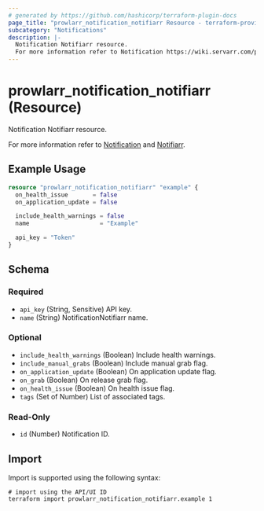 ```yaml
---
# generated by https://github.com/hashicorp/terraform-plugin-docs
page_title: "prowlarr_notification_notifiarr Resource - terraform-provider-prowlarr"
subcategory: "Notifications"
description: |-
  Notification Notifiarr resource.
  For more information refer to Notification https://wiki.servarr.com/prowlarr/settings#connect and Notifiarr https://wiki.servarr.com/prowlarr/supported#notifiarr.
---
```


# prowlarr_notification_notifiarr (Resource)

<!-- subcategory:Notifications -->Notification Notifiarr resource.
For more information refer to [Notification](https://wiki.servarr.com/prowlarr/settings#connect) and [Notifiarr](https://wiki.servarr.com/prowlarr/supported#notifiarr).

## Example Usage

```terraform
resource "prowlarr_notification_notifiarr" "example" {
  on_health_issue       = false
  on_application_update = false

  include_health_warnings = false
  name                    = "Example"

  api_key = "Token"
}
```

<!-- schema generated by tfplugindocs -->
## Schema

### Required

- `api_key` (String, Sensitive) API key.
- `name` (String) NotificationNotifiarr name.

### Optional

- `include_health_warnings` (Boolean) Include health warnings.
- `include_manual_grabs` (Boolean) Include manual grab flag.
- `on_application_update` (Boolean) On application update flag.
- `on_grab` (Boolean) On release grab flag.
- `on_health_issue` (Boolean) On health issue flag.
- `tags` (Set of Number) List of associated tags.

### Read-Only

- `id` (Number) Notification ID.

## Import

Import is supported using the following syntax:

```shell
# import using the API/UI ID
terraform import prowlarr_notification_notifiarr.example 1
```
